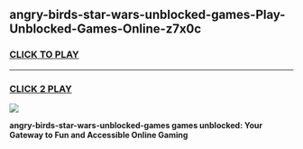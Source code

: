
## angry-birds-star-wars-unblocked-games-Play-Unblocked-Games-Online-z7x0c
<h3>
<a href="https://premium76.site?title=angry-birds-star-wars-unblocked-games&ref=24A">CLICK TO PLAY</a></h3>
<hr>

<h3>
<a href="https://premium76.site?title=angry-birds-star-wars-unblocked-games&ref=24A">CLICK 2 PLAY</a>
  
</h3>

<a href="https://premium76.site?title=angry-birds-star-wars-unblocked-games&ref=24A"><img src="https://clearcache.store/games.png"></a>


**angry-birds-star-wars-unblocked-games games unblocked: Your Gateway to Fun and Accessible Online Gaming**
